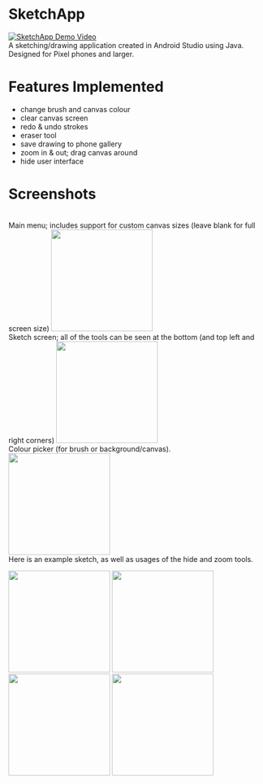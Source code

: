 # SketchApp
[![SketchApp Demo Video](https://img.youtube.com/vi/tBbvTkH7fKQ/0.jpg)](https://www.youtube.com/watch?v=tBbvTkH7fKQ)
<br/>
A sketching/drawing application created in Android Studio using Java. Designed for Pixel phones and larger.
# Features Implemented
- change brush and canvas colour
- clear canvas screen
- redo & undo strokes
- eraser tool
- save drawing to phone gallery
- zoom in & out; drag canvas around
- hide user interface
# Screenshots
<br/>
Main menu; includes support for custom canvas sizes (leave blank for full screen size)
<img src="https://github.com/danielvnguyen/SketchApp/blob/master/docs/main_menu.jpg" width="200">

<br/>
Sketch screen; all of the tools can be seen at the bottom (and top left and right corners)
<img src="https://github.com/danielvnguyen/SketchApp/blob/master/docs/blank_canvas.jpg" width="200">

<br/>
Colour picker (for brush or background/canvas).
<img src="https://github.com/danielvnguyen/SketchApp/blob/master/docs/colour_picker.jpg" width="200">

<br/>
Here is an example sketch, as well as usages of the hide and zoom tools.
<p float="left">
  <img src="https://github.com/danielvnguyen/SketchApp/blob/master/docs/example_sketch.jpg" width="200" />
  <img src="https://github.com/danielvnguyen/SketchApp/blob/master/docs/change_background.jpg" width="200" /> 
  <img src="https://github.com/danielvnguyen/SketchApp/blob/master/docs/hide_interface.jpg" width="200" />
  <img src="https://github.com/danielvnguyen/SketchApp/blob/master/docs/zoom_out.jpg" width="200" />
</p>
